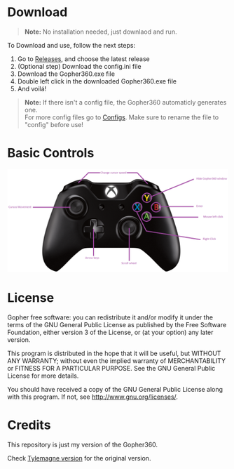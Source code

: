 Download
======

> **Note:** No installation needed, just downlaod and run.

To Download and use, follow the next steps:
1. Go to [Releases](https://github.com/Toscan0/Gopher360/releases), and choose the latest release
2. (Optional step) Download the config.ini file 
3. Download the Gopher360.exe file 
4. Double left click in the downloaded Gopher360.exe file
5. And voilá! 

> **Note:**
If there isn't a config file, the Gopher360 automaticly generates one.\
For more config files go to [Configs](https://github.com/Toscan0/Gopher360/tree/master/Configs). Make sure to rename the file to "config" before use!

Basic Controls
======

![alt text](https://github.com/Toscan0/Gopher360/blob/master/ButtonsLayout/BasicButtonsLayout.png "Basic Controls Layout")


License
======
Gopher free software: you can redistribute it and/or modify it under the terms of the GNU General Public License as published by the Free Software Foundation, either version 3 of the License, or (at your option) any later version.

This program is distributed in the hope that it will be useful, but WITHOUT ANY WARRANTY; without even the implied warranty of MERCHANTABILITY or FITNESS FOR A PARTICULAR PURPOSE. See the GNU General Public License for more details.

You should have received a copy of the GNU General Public License along with this program.  If not, see http://www.gnu.org/licenses/.

Credits
======

This repository is just my version of the Gopher360.

Check [Tylemagne version](https://github.com/Tylemagne/Gopher360) for the original version.
